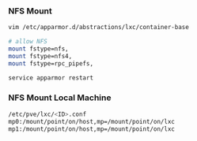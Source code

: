### NFS Mount
```bash
vim /etc/apparmor.d/abstractions/lxc/container-base

# allow NFS
mount fstype=nfs,
mount fstype=nfs4,
mount fstype=rpc_pipefs,

service apparmor restart
```

### NFS Mount Local Machine
```bash
/etc/pve/lxc/<ID>.conf
mp0:/mount/point/on/host,mp=/mount/point/on/lxc
mp1:/mount/point/on/host,mp=/mount/point/on/lxc
```
